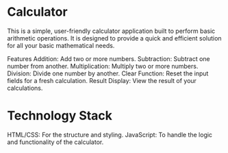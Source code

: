 # Calculator

This is a simple, user-friendly calculator application built to perform basic arithmetic operations. It is designed to provide a quick and efficient solution for all your basic mathematical needs.

Features
Addition: Add two or more numbers.
Subtraction: Subtract one number from another.
Multiplication: Multiply two or more numbers.
Division: Divide one number by another.
Clear Function: Reset the input fields for a fresh calculation.
Result Display: View the result of your calculations.

# Technology Stack
HTML/CSS: For the structure and styling.
JavaScript: To handle the logic and functionality of the calculator.
